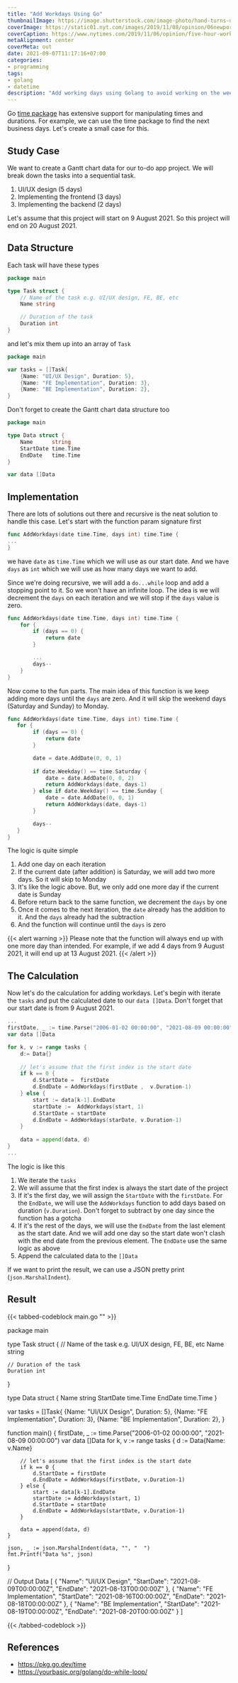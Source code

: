 ```yaml
---
title: "Add Workdays Using Go"
thumbnailImage: https://image.shutterstock.com/image-photo/hand-turns-dice-changes-word-260nw-1457643776.jpg
coverImage: https://static01.nyt.com/images/2019/11/08/opinion/06newport/06newport-mobileMasterAt3x.jpg
coverCaption: https://www.nytimes.com/2019/11/06/opinion/five-hour-workday-experiment.html
metaAlignment: center
coverMeta: out
date: 2021-09-07T11:17:16+07:00
categories:
- programming
tags:
- golang
- datetime
description: "Add working days using Golang to avoid working on the weekend"
---
```


Go [time package](https://pkg.go.dev/time) has extensive support for manipulating times and durations. For example, we can use the time package to find the next business days. Let's create a small case for this.
<!--more-->

## Study Case
We want to create a Gantt chart data for our to-do app project. We will break down the tasks into a sequential task.

1. UI/UX design (5 days)
2. Implementing the frontend (3 days)
3. Implementing the backend (2 days)

Let's assume that this project will start on 9 August 2021. So this project will end on 20 August 2021.

## Data Structure
Each task will have these types

```go
package main

type Task struct {
    // Name of the task e.g. UI/UX design, FE, BE, etc
    Name string

    // Duration of the task
    Duration int
}
```

and let's mix them up into an array of `Task`

```go
package main

var tasks = []Task{
    {Name: "UI/UX Design", Duration: 5},
    {Name: "FE Implementation", Duration: 3}, 
    {Name: "BE Implementation", Duration: 2}, 
}
```

Don't forget to create the Gantt chart data structure too

```go
package main

type Data struct {
    Name      string
    StartDate time.Time
    EndDate   time.Time
}

var data []Data
```

## Implementation
There are lots of solutions out there and recursive is the neat solution to handle this case. Let's start with the function param signature first

```go
func AddWorkdays(date time.Time, days int) time.Time {
...
}
```

we have `date` as `time.Time` which we will use as our start date. And we have `days` as `int` which we will use as how many days we want to add.

Since we're doing recursive, we will add a `do...while` loop and add a stopping point to it. So we won't have an infinite loop. The idea is we will decrement the `days` on each iteration and we will stop if the `days` value is zero.

```go
func AddWorkdays(date time.Time, days int) time.Time {
    for {
        if (days == 0) {
            return date
        }

        ...
        days--
    }
}
```

Now come to the fun parts. The main idea of this function is we keep adding more days until the `days` are zero. And it will skip the weekend days (Saturday and Sunday) to Monday.
 

```go
func AddWorkdays(date time.Time, days int) time.Time {
   for {
        if (days == 0) {
            return date
        }

        date = date.AddDate(0, 0, 1)
       
        if date.Weekday() == time.Saturday {
            date = date.AddDate(0, 0, 2)
            return AddWorkdays(date, days-1)
        } else if date.Weekday() == time.Sunday {
            date = date.AddDate(0, 0, 1)
            return AddWorkdays(date, days-1)
        }

        days--
   }
}
```

The logic is quite simple
1. Add one day on each iteration
2. If the current date (after addition) is Saturday, we will add two more days. So it will skip to Monday
3. It's like the logic above. But, we only add one more day if the current date is Sunday
4. Before return back to the same function, we decrement the `days` by one
5. Once it comes to the next iteration, the `date` already has the addition to it. And the `days` already had the subtraction
6. And the function will continue until the `days` is zero

{{< alert warning >}}
Please note that the function will always end up with one more day than intended. For example, if we add 4 days from 9 August 2021, it will end up at 13 August 2021. 
{{< /alert >}}

## The Calculation

Now let's do the calculation for adding workdays. Let's begin with iterate the `tasks`  and put the calculated date to our `data []Data`. Don't forget that our start date is from 9 August 2021.

```go
...
firstDate, _ := time.Parse("2006-01-02 00:00:00", "2021-08-09 00:00:00")
var data []Data

for k, v := range tasks {
    d:= Data{}
 
    // let's assume that the first index is the start date
    if k == 0 {
        d.StartDate =  firstDate 
        d.EndDate = AddWorkdays(firstDate ,  v.Duration-1)
    } else {
        start := data[k-1].EndDate
        startDate :=  AddWorkdays(start, 1) 
        d.StartDate = startDate
        d.EndDate = AddWorkdays(starDate, v.Duration-1)
    }
 
    data = append(data, d) 
}
...
```

The logic is like this
1. We iterate the `tasks`
2. We will assume that the first index is always the start date of the project
3. If it's the first day, we will assign the `StartDate` with the `firstDate`. For the `EndDate`, we will use the `AddWorkdays` function to add days based on duration (`v.Duration`). Don't forget to subtract by one day since the function has a gotcha
4. If it's the rest of the days, we will use the `EndDate` from the last element as the start date. And we will add one day so the start date won't clash with the end date from the previous element. The `EndDate` use the same logic as above
5. Append the calculated data to the `[]Data`

If we want to print the result, we can use a JSON pretty print (`json.MarshalIndent`).

## Result

{{< tabbed-codeblock main.go "" >}}
<!-- tab go -->
package main

type Task struct {
    // Name of the task e.g. UI/UX design, FE, BE, etc
    Name string

    // Duration of the task
    Duration int
}

type Data struct {
    Name      string
    StartDate time.Time
    EndDate   time.Time
}

var tasks = []Task{
    {Name: "UI/UX Design", Duration: 5},
    {Name: "FE Implementation", Duration: 3}, 
    {Name: "BE Implementation", Duration: 2}, 
}

function main() {
    firstDate, _ := time.Parse("2006-01-02 00:00:00", "2021-08-09 00:00:00")
    var data []Data
    for k, v := range tasks {
        d := Data{Name: v.Name}

        // let's assume that the first index is the start date
        if k == 0 {
            d.StartDate = firstDate
            d.EndDate = AddWorkdays(firstDate, v.Duration-1)
        } else {
            start := data[k-1].EndDate
            startDate := AddWorkdays(start, 1)
            d.StartDate = startDate
            d.EndDate = AddWorkdays(startDate, v.Duration-1)
        }

        data = append(data, d)
    }

    json, _ := json.MarshalIndent(data, "", "  ")
    fmt.Printf("Data %s", json)
}

<!-- endtab -->

<!-- tab json -->
// Output
Data [
  {
    "Name": "UI/UX Design",
    "StartDate": "2021-08-09T00:00:00Z",
    "EndDate": "2021-08-13T00:00:00Z"
  },
  {
    "Name": "FE Implementation",
    "StartDate": "2021-08-16T00:00:00Z",
    "EndDate": "2021-08-18T00:00:00Z"
  },
  {
    "Name": "BE Implementation",
    "StartDate": "2021-08-19T00:00:00Z",
    "EndDate": "2021-08-20T00:00:00Z"
  }
]
<!-- endtab -->
{{< /tabbed-codeblock >}}

## References
- https://pkg.go.dev/time
- https://yourbasic.org/golang/do-while-loop/